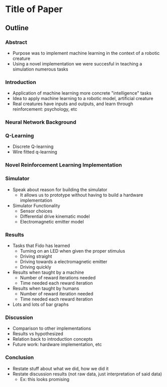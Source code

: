 # Title of Paper
## Outline

### Abstract
- Purpose was to implement machine learning in the context of a robotic creature
- Using a novel implementation we were succesful in teaching a simulation numerous tasks

### Introduction

- Application of machine learning more concrete "intelligence" tasks
- Idea to apply machine learning to a robotic model, artificial creature
- Real creatures have inputs and outputs, and learn through reinforcement: psychology, etc

### Neural Network Background

### Q-Learning
- Discrete Q-learning
- Wire fitted q-learning

### Novel Reinforcement Learning Implementation

### Simulator
- Speak about reason for building the simulator
  - It allows us to prototype without having to build a hardware implementation
- Simulator Functionality
  - Sensor choices
  - Differential drive kinematic model
  - Electromagnetic emitter model

### Results
- Tasks that Fido has learned
  - Turning on an LED when given the proper stimulus
  - Driving straight
  - Driving towards a electromagnetic emitter
  - Driving quickly
- Results when taught by a machine
  - Number of reward iterations needed
  - Time needed each reward iteration
- Results when taught by humans
  - Number of reward iteration needed
  - Time needed each reward iteration
- Lots and lots of bar graphs 

### Discussion
- Comparison to other implementations
- Results vs hypothesized
- Relation back to introduction concepts
- Future work: hardware implementation, etc

### Conclusion
- Restate stuff about what we did, how we did it
- Restate discussion results (not raw data, just interpretation of said data)
	- Ex: this looks promising
